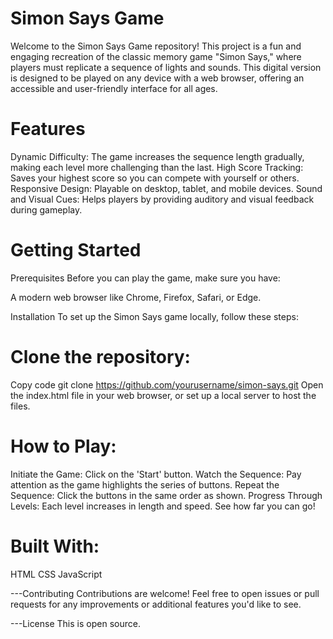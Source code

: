 # Simon Says Game

 Welcome to the Simon Says Game repository! This project is a fun and engaging recreation of the classic memory game "Simon Says," where players must replicate a sequence of lights and sounds. This digital version is designed to be played on any device with a web browser, offering an accessible and user-friendly interface for all ages.

# Features
 Dynamic Difficulty: The game increases the sequence length gradually, making each level more challenging than the last.
High Score Tracking: Saves your highest score so you can compete with yourself or others.
 Responsive Design: Playable on desktop, tablet, and mobile devices.
 Sound and Visual Cues: Helps players by providing auditory and visual feedback during gameplay.


# Getting Started
 Prerequisites
 Before you can play the game, make sure you have:

 A modern web browser like Chrome, Firefox, Safari, or Edge.

 Installation
 To set up the Simon Says game locally, follow these steps:

# Clone the repository:

 Copy code
 git clone https://github.com/yourusername/simon-says.git
 Open the index.html file in your web browser, or set up a local server to host the files.

# How to Play:
 Initiate the Game: Click on the 'Start' button.
 Watch the Sequence: Pay attention as the game highlights the series of buttons.
 Repeat the Sequence: Click the buttons in the same order as shown.
 Progress Through Levels: Each level increases in length and speed. See how far you can go!

# Built With:
 HTML
 CSS
 JavaScript

 ---Contributing Contributions are welcome! Feel free to open issues or pull requests for any improvements or additional features you'd like to see.

 ---License This is open source.
